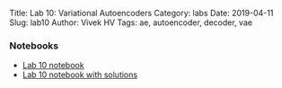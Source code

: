 Title: Lab 10: Variational Autoencoders
Category: labs
Date: 2019-04-11
Slug: lab10
Author: Vivek HV
Tags: ae, autoencoder, decoder, vae


### Notebooks
- [Lab 10 notebook]({filename}cs109b_lab10.ipynb)
- [Lab 10 notebook with solutions]({filename}cs109b_lab10_solutions.ipynb)


